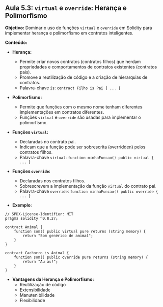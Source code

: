 ## Aula 5.3: `virtual` e `override`: Herança e Polimorfismo

**Objetivo:**  Dominar o uso de funções `virtual` e `override` em Solidity para implementar herança e polimorfismo em contratos inteligentes.

**Conteúdo:**

- **Herança:**
    - Permite criar novos contratos (contratos filhos) que herdam propriedades e comportamentos de contratos existentes (contratos pais).
    - Promove a reutilização de código e a criação de hierarquias de contratos.
    - Palavra-chave `is`: `contract Filho is Pai { ... }`

- **Polimorfismo:**
    - Permite que funções com o mesmo nome tenham diferentes implementações em contratos diferentes.
    - Funções `virtual` e `override` são usadas para implementar o polimorfismo.

- **Funções `virtual`:**
    - Declaradas no contrato pai.
    - Indicam que a função pode ser sobrescrita (overridden) pelos contratos filhos.
    - Palavra-chave `virtual`: `function minhaFuncao() public virtual { ... }`

- **Funções `override`:**
    - Declaradas nos contratos filhos.
    - Sobrescrevem a implementação da função `virtual` do contrato pai.
    - Palavra-chave `override`: `function minhaFuncao() public override { ... }`

- **Exemplo:**

```solidity
// SPDX-License-Identifier: MIT
pragma solidity ^0.8.27;

contract Animal {
    function som() public virtual pure returns (string memory) {
        return "Som genérico de animal";
    }
}

contract Cachorro is Animal {
    function som() public override pure returns (string memory) {
        return "Au au!";
    }
}
```

- **Vantagens da Herança e Polimorfismo:**
    - Reutilização de código
    - Extensibilidade
    - Manutenibilidade
    - Flexibilidade
